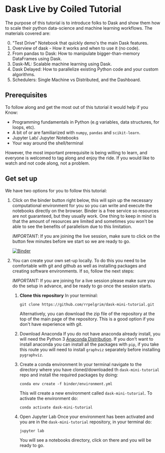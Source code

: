 # Dask Live by Coiled Tutorial

The purpose of this tutorial is to introduce folks to Dask and show them how to scale their python data-science and machine learning workflows. The materials covered are:

0. "Test Drive" Notebook that quickly demo's the main Dask features. 
1. Overview of dask - How it works and when to use it (no code). 
2. From pandas to Dask: How to manipulate bigger-than-memory DataFrames using Dask.  
3. Dask-ML: Scalable machine learning using Dask.   
4. Dask Delayed: How to parallelize existing Python code and your custom algorithms. 
5. Schedulers: Single Machine vs Distributed, and the Dashboard.   


## Prerequisites

To follow along and get the most out of this tutorial it would help if you Know:

- Programming fundamentals in Python (e.g variables, data structures, for loops, etc).
- A bit of or are familiarized with `numpy`, `pandas` and `scikit-learn`. 
- Jupyter Lab/ Jupyter Notebooks
- Your way around the shell/terminal 

However, the most important prerequisite is being willing to learn, and everyone is 
welcomed to tag along and enjoy the ride. If you would like to watch and not code along, 
not a problem.

## Get set up

We have two options for you to follow this tutorial:

1. Click on the binder button right below, this will spin up the necessary computational environment for you so you can write and execute the notebooks directly on the browser. Binder is a free service so resources are not guaranteed, but they usually work. One thing 
to keep in mind is that the amount of resources are limited and sometimes you won't be able to see the benefits of parallelism due to this limitation. 

    *IMPORTANT*: If you are joining the live session, make sure to click on the button few minutes before we start so we are ready to go. 

    [![Binder](https://mybinder.org/badge_logo.svg)](https://mybinder.org/v2/gh/rrpelgrim/dask-mini-tutorial/HEAD)

2. You can create your own set-up locally. To do this you need to be comfortable with git and github as well as installing packages and creating software environments. If so, follow the next steps:

    *IMPORTANT:* If you are joining for a live session please make sure you do the setup in advance, and be ready to go once the session starts.

    1. **Clone this repository**
        In your terminal:

        ```
        git clone https://github.com/rrpelgrim/dask-mini-tutorial.git
        ```
        Alternatively, you can download the zip file of the repository at the top of the main page of the repository. This is a good option if you don't have experience with git.
        
    2. Download Anaconda 
        If you do not have anaconda already install, you will need the Python 3 [Anaconda Distribution](https://www.anaconda.com/products/individual). If you don't want to install anaconda you can install all the packages with `pip`, if you take this route you will need to install `graphviz` separately before installing `pygraphviz`.
    
    3. Create a conda environment
        In your terminal navigate to the directory where you have cloned/downloaded th `dask-mini-tutorial` repo and install the required packages by doing:

        ```
        conda env create -f binder/environment.yml
        ```

        This will create a new environment called `dask-mini-tutorial`. To activate the environment do:

        ```
        conda activate dask-mini-tutorial
        ```

    4. Open Jupyter Lab
        Once your environment has been activated and you are in the `dask-mini-tutorial` repository, in your terminal do:

        ```
        jupyter lab
        ```

        You will see a notebooks directory, click on there and you will be ready to go.








